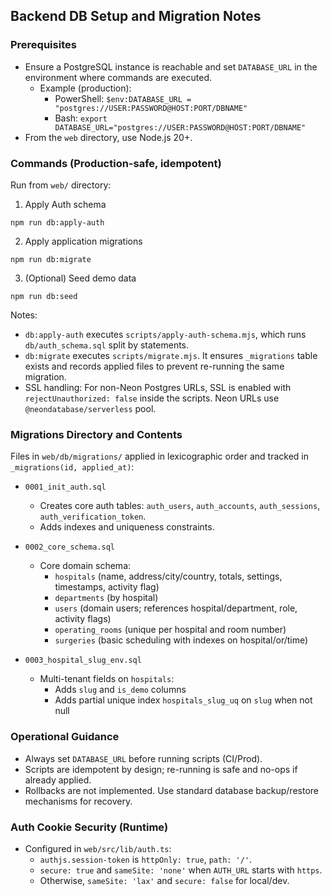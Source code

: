 ## Backend DB Setup and Migration Notes

### Prerequisites
- Ensure a PostgreSQL instance is reachable and set `DATABASE_URL` in the environment where commands are executed.
  - Example (production):
    - PowerShell: `$env:DATABASE_URL = "postgres://USER:PASSWORD@HOST:PORT/DBNAME"`
    - Bash: `export DATABASE_URL="postgres://USER:PASSWORD@HOST:PORT/DBNAME"`
- From the `web` directory, use Node.js 20+.

### Commands (Production-safe, idempotent)
Run from `web/` directory:

1) Apply Auth schema
```
npm run db:apply-auth
```

2) Apply application migrations
```
npm run db:migrate
```

3) (Optional) Seed demo data
```
npm run db:seed
```

Notes:
- `db:apply-auth` executes `scripts/apply-auth-schema.mjs`, which runs `db/auth_schema.sql` split by statements.
- `db:migrate` executes `scripts/migrate.mjs`. It ensures `_migrations` table exists and records applied files to prevent re-running the same migration.
- SSL handling: For non-Neon Postgres URLs, SSL is enabled with `rejectUnauthorized: false` inside the scripts. Neon URLs use `@neondatabase/serverless` pool.

### Migrations Directory and Contents
Files in `web/db/migrations/` applied in lexicographic order and tracked in `_migrations(id, applied_at)`:

- `0001_init_auth.sql`
  - Creates core auth tables: `auth_users`, `auth_accounts`, `auth_sessions`, `auth_verification_token`.
  - Adds indexes and uniqueness constraints.

- `0002_core_schema.sql`
  - Core domain schema:
    - `hospitals` (name, address/city/country, totals, settings, timestamps, activity flag)
    - `departments` (by hospital)
    - `users` (domain users; references hospital/department, role, activity flags)
    - `operating_rooms` (unique per hospital and room number)
    - `surgeries` (basic scheduling with indexes on hospital/or/time)

- `0003_hospital_slug_env.sql`
  - Multi-tenant fields on `hospitals`:
    - Adds `slug` and `is_demo` columns
    - Adds partial unique index `hospitals_slug_uq` on `slug` when not null

### Operational Guidance
- Always set `DATABASE_URL` before running scripts (CI/Prod).
- Scripts are idempotent by design; re-running is safe and no-ops if already applied.
- Rollbacks are not implemented. Use standard database backup/restore mechanisms for recovery.

### Auth Cookie Security (Runtime)
- Configured in `web/src/lib/auth.ts`:
  - `authjs.session-token` is `httpOnly: true`, `path: '/'`.
  - `secure: true` and `sameSite: 'none'` when `AUTH_URL` starts with `https`.
  - Otherwise, `sameSite: 'lax'` and `secure: false` for local/dev.


